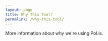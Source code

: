 ```yaml
---
layout: page
title: Why This Tool?
permalink: /why-this-tool/
---
```


More information about why we're using Pol.is.
